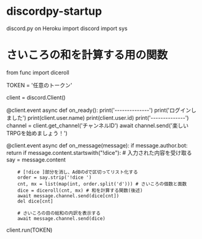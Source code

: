 # discordpy-startup
discord.py on Heroku
import discord
import sys

# さいころの和を計算する用の関数
from func import  diceroll

TOKEN = '任意のトークン'

client = discord.Client()

@client.event
async def on_ready():
    print('--------------')
    print('ログインしました')
    print(client.user.name)
    print(client.user.id)
    print('--------------')
    channel = client.get_channel('チャンネルID')
    await channel.send('楽しいTRPGを始めましょう！')

@client.event
async def on_message(message):
    if message.author.bot:
        return
    if message.content.startswith("!dice"):
        # 入力された内容を受け取る
        say = message.content 

        # [!dice ]部分を消し、AdBのdで区切ってリスト化する
        order = say.strip('!dice ')
        cnt, mx = list(map(int, order.split('d'))) # さいころの個数と面数
        dice = diceroll(cnt, mx) # 和を計算する関数(後述)
        await message.channel.send(dice[cnt])
        del dice[cnt]

        # さいころの目の総和の内訳を表示する
        await message.channel.send(dice)

client.run(TOKEN)
